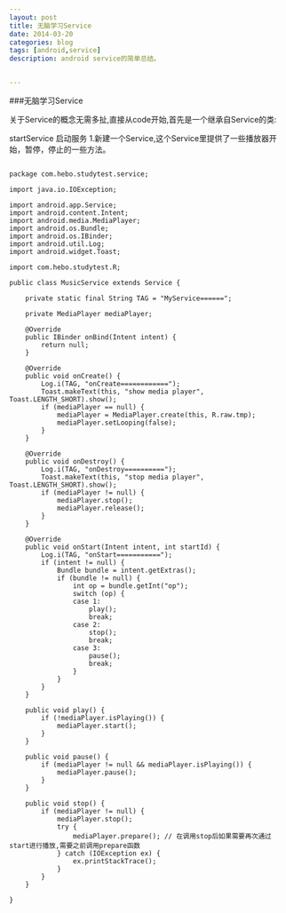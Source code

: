 ```yaml
---
layout: post
title: 无脑学习Service
date: 2014-03-20
categories: blog
tags: [android,service]
description: android service的简单总结。


---
```

###无脑学习Service

关于Service的概念无需多扯,直接从code开始,首先是一个继承自Service的类:

startService 启动服务
1.新建一个Service,这个Service里提供了一些播放器开始，暂停，停止的一些方法。

<pre><code>
package com.hebo.studytest.service;

import java.io.IOException;

import android.app.Service;
import android.content.Intent;
import android.media.MediaPlayer;
import android.os.Bundle;
import android.os.IBinder;
import android.util.Log;
import android.widget.Toast;

import com.hebo.studytest.R;

public class MusicService extends Service {

	private static final String TAG = "MyService======";

	private MediaPlayer mediaPlayer;

	@Override
	public IBinder onBind(Intent intent) {
		return null;
	}

	@Override
	public void onCreate() {
		Log.i(TAG, "onCreate============");
		Toast.makeText(this, "show media player", Toast.LENGTH_SHORT).show();
		if (mediaPlayer == null) {
			mediaPlayer = MediaPlayer.create(this, R.raw.tmp);
			mediaPlayer.setLooping(false);
		}
	}

	@Override
	public void onDestroy() {
		Log.i(TAG, "onDestroy==========");
		Toast.makeText(this, "stop media player", Toast.LENGTH_SHORT).show();
		if (mediaPlayer != null) {
			mediaPlayer.stop();
			mediaPlayer.release();
		}
	}

	@Override
	public void onStart(Intent intent, int startId) {
		Log.i(TAG, "onStart===========");
		if (intent != null) {
			Bundle bundle = intent.getExtras();
			if (bundle != null) {
				int op = bundle.getInt("op");
				switch (op) {
				case 1:
					play();
					break;
				case 2:
					stop();
					break;
				case 3:
					pause();
					break;
				}
			}
		}
	}

	public void play() {
		if (!mediaPlayer.isPlaying()) {
			mediaPlayer.start();
		}
	}

	public void pause() {
		if (mediaPlayer != null && mediaPlayer.isPlaying()) {
			mediaPlayer.pause();
		}
	}

	public void stop() {
		if (mediaPlayer != null) {
			mediaPlayer.stop();
			try {
				mediaPlayer.prepare(); // 在调用stop后如果需要再次通过start进行播放,需要之前调用prepare函数
			} catch (IOException ex) {
				ex.printStackTrace();
			}
		}
	}

}

</code></pre>


